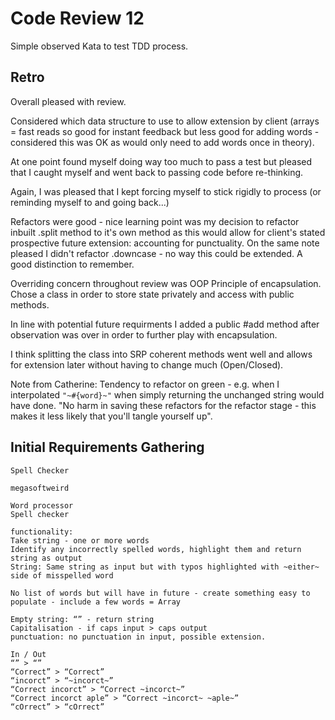 # Code Review 12

Simple observed Kata to test TDD process.

## Retro

Overall pleased with review. 

Considered which data structure to use to allow extension by client (arrays = fast reads so good for instant feedback but less good for adding words - considered this was OK as would only need to add words once in theory).

At one point found myself doing way too much to pass a test but pleased that I caught myself and went back to passing code before re-thinking.

Again, I was pleased that I kept forcing myself to stick rigidly to process (or reminding myself to and going back...)

Refactors were good - nice learning point was my decision to refactor inbuilt .split method to it's own method as this would allow for client's stated prospective future extension: accounting for punctuality. On the same note pleased I didn't refactor .downcase - no way this could be extended. A good distinction to remember. 

Overriding concern throughout review was OOP Principle of encapsulation. Chose a class in order to store state privately and access with public methods. 

In line with potential future requirments I added a public #add method  after observation was over in order to further play with encapsulation.

I think splitting the class into SRP coherent methods went well and allows for extension later without having to change much (Open/Closed).

Note from Catherine: Tendency to refactor on green - e.g. when I interpolated ```"~#{word}~"``` when simply returning the unchanged string would have done. "No harm in saving these refactors for the refactor stage - this makes it less likely that you'll tangle yourself up". 


## Initial Requirements Gathering

```
Spell Checker 

megasoftweird

Word processor
Spell checker

functionality: 
Take string - one or more words 
Identify any incorrectly spelled words, highlight them and return string as output
String: Same string as input but with typos highlighted with ~either~ side of misspelled word

No list of words but will have in future - create something easy to populate - include a few words = Array  

Empty string: “” - return string
Capitalisation - if caps input > caps output
punctuation: no punctuation in input, possible extension. 

In / Out 
“” > “”
“Correct” > “Correct”
“incorct” > “~incorct~”
“Correct incorct” > “Correct ~incorct~”
“Correct incorct aple” > “Correct ~incorct~ ~aple~”
“cOrrect” > “cOrrect”
```
